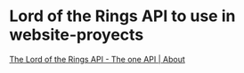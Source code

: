 # Lord of the Rings API to use in website-proyects

[The Lord of the Rings API - The one API | About](https://the-one-api.dev/about)
